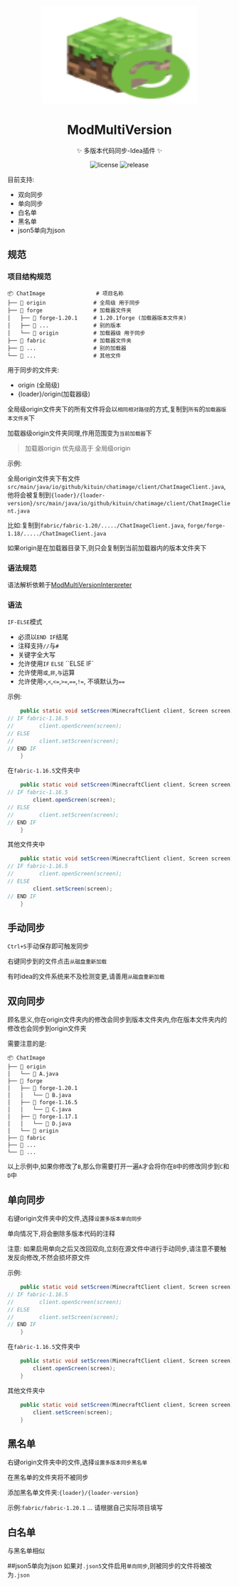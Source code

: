 <p align="center">
  <img src="https://raw.githubusercontent.com/kitUIN/ModMultiVersion/master/src/main/resources/META-INF/pluginIcon.svg" width="350" height="220" alt="ModMultiVersion"></a>
</p>
<div align="center">

# ModMultiVersion

✨ 多版本代码同步-Idea插件 ✨

</div>
<p align="center">
  <a>
    <img src="https://img.shields.io/badge/license-MIT-green" alt="license">
  </a>
  <a >
    <img  src="https://img.shields.io/github/v/release/kitUIN/ModMultiVersion" alt="release">
  </a>
</p>


目前支持:
- 双向同步
- 单向同步
- 白名单
- 黑名单
- json5单向为json
## 规范
### 项目结构规范
```
📦 ChatImage                # 项目名称
├── 📂 origin               # 全局级 用于同步
├── 📂 forge                # 加载器文件夹
│   ├── 📂 forge-1.20.1     # 1.20.1forge (加载器版本文件夹)
│   ├── 📂 ...              # 别的版本
│   └── 📂 origin           # 加载器级 用于同步
├── 📂 fabric               # 加载器文件夹
├── 📂 ...                  # 别的加载器
└── 📜 ...                  # 其他文件
```

用于同步的文件夹:
- origin (全局级)
- {loader}/origin(加载器级)

全局级origin文件夹下的所有文件将会以`相同相对路径`的方式,复制到`所有`的`加载器版本文件夹`下

加载器级origin文件夹同理,作用范围变为`当前加载器`下

> 加载器origin 优先级高于 全局级origin

示例:

全局origin文件夹下有文件`src/main/java/io/github/kituin/chatimage/client/ChatImageClient.java`,他将会被复制到`{loader}/{loader-version}/src/main/java/io/github/kituin/chatimage/client/ChatImageClient.java`

比如:复制到`fabric/fabric-1.20/...../ChatImageClient.java`, `forge/forge-1.18/...../ChatImageClient.java`

如果origin是在加载器目录下,则只会复制到当前加载器内的版本文件夹下

### 语法规范
语法解析依赖于[ModMultiVersionInterpreter](https://github.com/kitUIN/ModMultiVersionInterpreter)

### 语法
`IF-ELSE`模式
- 必须以`END IF`结尾
- 注释支持`//`与`#`
- 关键字全大写
- 允许使用`IF` `ELSE` ``ELSE IF`
- 允许使用`或`,`非`,`与`运算
- 允许使用`>`,`<`,`<=`,`>=`,`==`,`!=`, 不填默认为`==`

示例:
```java
    public static void setScreen(MinecraftClient client, Screen screen) {
// IF fabric-1.16.5
//        client.openScreen(screen);
// ELSE
//        client.setScreen(screen);
// END IF
    }
```
在`fabric-1.16.5`文件夹中
```java
    public static void setScreen(MinecraftClient client, Screen screen) {
// IF fabric-1.16.5
        client.openScreen(screen);
// ELSE
//        client.setScreen(screen);
// END IF
    }
```
其他文件夹中
```java
    public static void setScreen(MinecraftClient client, Screen screen) {
// IF fabric-1.16.5
//        client.openScreen(screen);
// ELSE
        client.setScreen(screen);
// END IF
    }
```

## 手动同步
`Ctrl+S`手动保存即可触发同步

右键同步到的文件点击`从磁盘重新加载`

有时idea的文件系统来不及检测变更,请善用`从磁盘重新加载`

## 双向同步
顾名思义,你在origin文件夹内的修改会同步到版本文件夹内,你在版本文件夹内的修改也会同步到origin文件夹

需要注意的是:
```
📦 ChatImage                
├── 📂 origin               
│   └── 📜 A.java           
├── 📂 forge               
│   ├── 📂 forge-1.20.1
│   │   └── 📜 B.java     
│   ├── 📂 forge-1.16.5
│   │   └── 📜 C.java    
│   ├── 📂 forge-1.17.1
│   │   └── 📜 D.java           
│   └── 📂 origin           
├── 📂 fabric               
├── 📂 ...                  
└── 📜 ...                  
```
以上示例中,如果你修改了`B`,那么你需要打开一遍`A`才会将你在`B`中的修改同步到`C`和`D`中

## 单向同步
右键origin文件夹中的文件,选择`设置多版本单向同步`

单向情况下,将会删除多版本代码的注释

注意: 如果启用单向之后又改回双向,立刻在源文件中进行手动同步,请注意不要触发反向修改,不然会损坏原文件

示例:
```java
    public static void setScreen(MinecraftClient client, Screen screen) {
// IF fabric-1.16.5
//        client.openScreen(screen);
// ELSE
//        client.setScreen(screen);
// END IF
    }
```
在`fabric-1.16.5`文件夹中
```java
    public static void setScreen(MinecraftClient client, Screen screen) {
        client.openScreen(screen);
    }
```
其他文件夹中
```java
    public static void setScreen(MinecraftClient client, Screen screen) {
        client.setScreen(screen);
    }
```
## 黑名单

右键origin文件夹中的文件,选择`设置多版本同步黑名单`

在黑名单的文件夹将不被同步

添加黑名单文件夹:`{loader}/{loader-version}`

示例:`fabric/fabric-1.20.1` ... 请根据自己实际项目填写

## 白名单
与黑名单相似

##json5单向为json
如果对`.json5`文件启用`单向同步`,则被同步的文件将被改为`.json`
